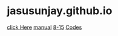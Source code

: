 # jasusunjay.github.io
[click Here](www.google.com)
[manual](https://drive.google.com/file/d/160JkHfSpgEwsVMDNXZVQkOjGlud0Ca0U/view?usp=sharing)
[8-15](https://colab.research.google.com/drive/11SIjPaL4qeSooxjEXuBeOvo_U2aiXQKa?usp=sharing)
[Codes](https://drive.google.com/drive/folders/1MUV8M5wPdV4saK2kPMJ-55gq9vuzbFQf?usp=sharing)
